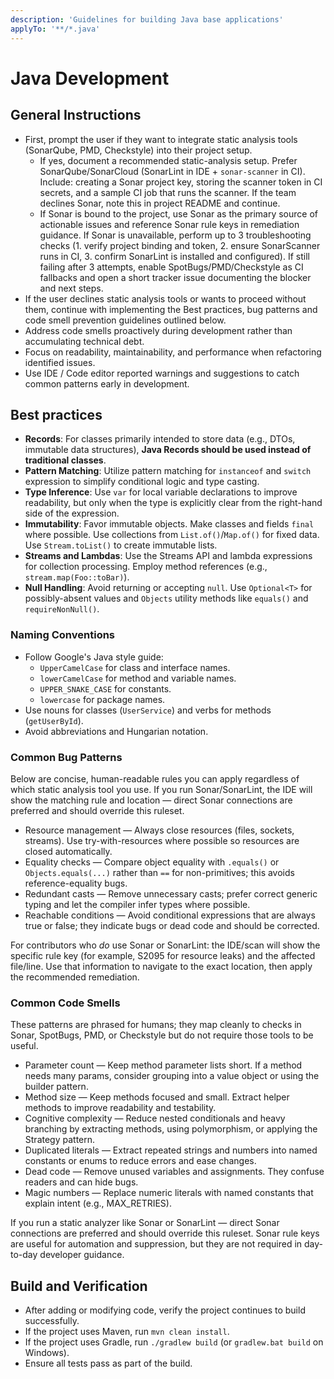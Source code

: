 ```yaml
---
description: 'Guidelines for building Java base applications'
applyTo: '**/*.java'
---
```


# Java Development

## General Instructions

- First, prompt the user if they want to integrate static analysis tools (SonarQube, PMD, Checkstyle) into their project setup.
  - If yes, document a recommended static-analysis setup. Prefer SonarQube/SonarCloud (SonarLint in IDE + `sonar-scanner` in CI). Include: creating a Sonar project key, storing the scanner token in CI secrets, and a sample CI job that runs the scanner. If the team declines Sonar, note this in project README and continue.
  - If Sonar is bound to the project, use Sonar as the primary source of actionable issues and reference Sonar rule keys in remediation guidance. If Sonar is unavailable, perform up to 3 troubleshooting checks (1. verify project binding and token, 2. ensure SonarScanner runs in CI, 3. confirm SonarLint is installed and configured). If still failing after 3 attempts, enable SpotBugs/PMD/Checkstyle as CI fallbacks and open a short tracker issue documenting the blocker and next steps.
- If the user declines static analysis tools or wants to proceed without them, continue with implementing the Best practices, bug patterns and code smell prevention guidelines outlined below.
- Address code smells proactively during development rather than accumulating technical debt.
- Focus on readability, maintainability, and performance when refactoring identified issues.
- Use IDE / Code editor reported warnings and suggestions to catch common patterns early in development.

## Best practices

- **Records**: For classes primarily intended to store data (e.g., DTOs, immutable data structures), **Java Records should be used instead of traditional classes**.
- **Pattern Matching**: Utilize pattern matching for `instanceof` and `switch` expression to simplify conditional logic and type casting.
- **Type Inference**: Use `var` for local variable declarations to improve readability, but only when the type is explicitly clear from the right-hand side of the expression.
- **Immutability**: Favor immutable objects. Make classes and fields `final` where possible. Use collections from `List.of()`/`Map.of()` for fixed data. Use `Stream.toList()` to create immutable lists.
- **Streams and Lambdas**: Use the Streams API and lambda expressions for collection processing. Employ method references (e.g., `stream.map(Foo::toBar)`).
- **Null Handling**: Avoid returning or accepting `null`. Use `Optional<T>` for possibly-absent values and `Objects` utility methods like `equals()` and `requireNonNull()`.

### Naming Conventions

- Follow Google's Java style guide:
  - `UpperCamelCase` for class and interface names.
  - `lowerCamelCase` for method and variable names.
  - `UPPER_SNAKE_CASE` for constants.
  - `lowercase` for package names.
- Use nouns for classes (`UserService`) and verbs for methods (`getUserById`).
- Avoid abbreviations and Hungarian notation.

### Common Bug Patterns

Below are concise, human-readable rules you can apply regardless of which static analysis tool you use. If you run Sonar/SonarLint, the IDE will show the matching rule and location — direct Sonar connections are preferred and should override this ruleset.

- Resource management — Always close resources (files, sockets, streams). Use try-with-resources where possible so resources are closed automatically.
- Equality checks — Compare object equality with `.equals()` or `Objects.equals(...)` rather than `==` for non-primitives; this avoids reference-equality bugs.
- Redundant casts — Remove unnecessary casts; prefer correct generic typing and let the compiler infer types where possible.
- Reachable conditions — Avoid conditional expressions that are always true or false; they indicate bugs or dead code and should be corrected.

For contributors who *do* use Sonar or SonarLint: the IDE/scan will show the specific rule key (for example, S2095 for resource leaks) and the affected file/line. Use that information to navigate to the exact location, then apply the recommended remediation.

### Common Code Smells

These patterns are phrased for humans; they map cleanly to checks in Sonar, SpotBugs, PMD, or Checkstyle but do not require those tools to be useful.

- Parameter count — Keep method parameter lists short. If a method needs many params, consider grouping into a value object or using the builder pattern.
- Method size — Keep methods focused and small. Extract helper methods to improve readability and testability.
- Cognitive complexity — Reduce nested conditionals and heavy branching by extracting methods, using polymorphism, or applying the Strategy pattern.
- Duplicated literals — Extract repeated strings and numbers into named constants or enums to reduce errors and ease changes.
- Dead code — Remove unused variables and assignments. They confuse readers and can hide bugs.
- Magic numbers — Replace numeric literals with named constants that explain intent (e.g., MAX_RETRIES).

If you run a static analyzer like Sonar or SonarLint — direct Sonar connections are preferred and should override this ruleset. Sonar rule keys are useful for automation and suppression, but they are not required in day-to-day developer guidance.

## Build and Verification

- After adding or modifying code, verify the project continues to build successfully.
- If the project uses Maven, run `mvn clean install`.
- If the project uses Gradle, run `./gradlew build` (or `gradlew.bat build` on Windows).
- Ensure all tests pass as part of the build.
